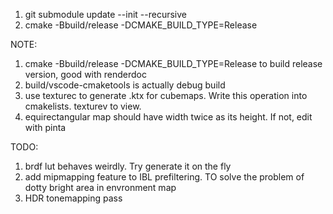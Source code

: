 1. git submodule update --init --recursive
2. cmake -Bbuild/release -DCMAKE_BUILD_TYPE=Release


NOTE:
1. cmake -Bbuild/release -DCMAKE_BUILD_TYPE=Release to build release version, good with renderdoc
2. build/vscode-cmaketools is actually debug build
3. use texturec to generate .ktx for cubemaps. Write this operation into cmakelists. texturev to view.
4. equirectangular map should have width twice as its height. If not, edit with pinta

TODO:
1. brdf lut behaves weirdly. Try generate it on the fly
2. add mipmapping feature to IBL prefiltering. TO solve the problem of dotty bright area in envronment map
3. HDR tonemapping pass



